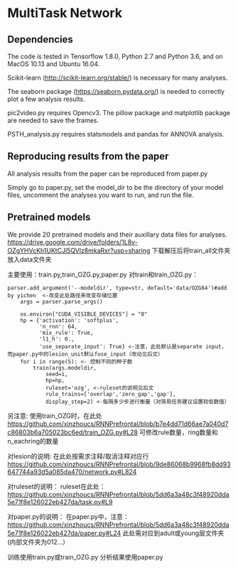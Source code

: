 # MultiTask Network

## Dependencies
The code is tested in Tensorflow 1.8.0, Python 2.7 and Python 3.6, and on MacOS 10.13 and Ubuntu 16.04.

Scikit-learn (http://scikit-learn.org/stable/) is necessary for many analyses.

The seaborn package (https://seaborn.pydata.org/) is needed to correctly
plot a few analysis results.

pic2video.py requires Opencv3. The pillow package and matplotlib package are needed to save the frames. 

PSTH_analysis.py requires statsmodels and pandas for ANNOVA analysis.

## Reproducing results from the paper
All analysis results from the paper can be reproduced from paper.py

Simply go to paper.py, set the model_dir to be the directory of your 
model files, uncomment the analyses you want to run, and run the file.

## Pretrained models
We provide 20 pretrained models and their auxillary data files for
analyses.
https://drive.google.com/drive/folders/1L8v-OZgYHVcKh1UKtCJl5QVlz8mkaRxr?usp=sharing
下载解压后将train_all文件夹放入data文件夹

主要使用：train.py,train_OZG.py,paper.py
对train和train_OZG.py：
```
parser.add_argument('--modeldir', type=str, default='data/OZG64')#add by yichen  <-改变此处路径来改变存储位置
    args = parser.parse_args()

    os.environ["CUDA_VISIBLE_DEVICES"] = "0"
    hp = {'activation': 'softplus',
          'n_rnn': 64,
          'mix_rule': True,
          'l1_h': 0.,
          'use_separate_input': True} <-注意，此处默认是separate input，而paper.py中的lesion_unit默认fuse_input（改动见后文）
    for i in range(5): <- 控制不同的种子数
        train(args.modeldir,
            seed=i,
            hp=hp,
            ruleset='ozg', <-ruleset的说明见后文
            rule_trains=['overlap','zero_gap','gap'], 
            display_step=2) <-每隔多少步进行衡量（对简易任务建议设置较低数值）
```
另注意:
使用train_OZG时，在此处
https://github.com/xinzhoucs/RNNPrefrontal/blob/b7e4dd71d66ae7a040d7c86803b6a705023bc6ed/train_OZG.py#L28
可修改rule数量，ring数量和 n_eachring的数量

对lesion的说明:
在此处按需求注释/取消注释对应行
https://github.com/xinzhoucs/RNNPrefrontal/blob/9de86068b9968fb8dd93647744a93d5a085da470/network.py#L824

对ruleset的说明：
ruleset在此处：
https://github.com/xinzhoucs/RNNPrefrontal/blob/5dd6a3a48c3f48920dda5e71f8e126022eb427da/task.py#L9

对paper.py的说明：
在paper.py中，注意：
https://github.com/xinzhoucs/RNNPrefrontal/blob/5dd6a3a48c3f48920dda5e71f8e126022eb427da/paper.py#L24
此处需对应到adult或young层文件夹(内部文件夹为012...）

训练使用train.py或train_OZG.py
分析结果使用paper.py
